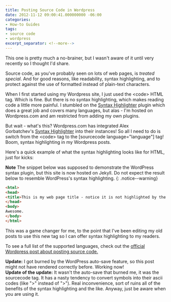 ```yaml
---
title: Posting Source Code in Wordpress
date: 2012-11-12 09:00:41.000000000 -06:00
categories:
- How-to Guides
tags:
- source code
- wordpress
excerpt_separator: <!--more-->
---
```

<p>This one is pretty much a no-brainer, but I wasn't aware of it until very recently so I thought I'd share.</p>
<p>Source code, as you've probably seen on lots of web pages, is <em>treated special</em>. And for good reasons, like readability, syntax highlighting, and to protect against the use of formatted instead of plain-text characters.</p>
<!--more-->
<p>When I first started using my Wordpress site, I just used the &lt;code&gt; HTML tag. Which is fine. But there is no syntax highlighting, which makes reading code a little more painful. I stumbled on the <a href="http://wordpress.org/extend/plugins/syntaxhighlighter/" target="_blank">Syntax Highlighter</a> plugin which does a great job and covers many languages, but alas - I'm hosted on Wordpress.com and am restricted from adding my own plugins.</p>
<p>But wait - what's this? Wordpress.com has integrated Alex Gorbatchev's <a href="http://wordpress.org/extend/plugins/syntaxhighlighter/" target="_blank">Syntax Highlighter</a> into their instances! So all I need to do is switch from the &lt;code&gt; tag to the [sourcecode language="language"] tag! Boom, syntax highlighting in my Wordpress posts.</p>
<p>Here's a quick example of what the syntax highlighting looks like for HTML, just for kicks:</p>

**Note** The snippet below was supposed to demonstrate the WordPress syntax plugin, but this site is now hosted on Jekyll. Do not expect the result below to resemble WordPress's syntax highlighting.
{: .notice--warning}

```html
<html>
<head>
<title>This is my web page title - notice it is not highlighted by the syntax highlighter, but the tags are</title>
</head>
<body>
Awesome.
</body>
</html>
```

<p>This was a game changer for me, to the point that I've been editing my old posts to use this new tag so I can offer syntax highlighting to my readers.</p>
<p>To see a full list of the supported languages, check out the <a href="http://en.support.wordpress.com/code/posting-source-code/" target="_blank">official Wordpress post about posting source code.</a></p>
<p><strong>Update:</strong> I got burned by the WordPress auto-save feature, so this post might not have rendered correctly before. Working now!<br />
<strong>Update of the update:</strong> It wasn't the auto-save that burned me, it was the sourcecode tag. It has a nasty tendency to convert symbols into their ascii codes (like "&gt" instead of ">"). Real inconvenience, sort of ruins all of the benefits of the syntax highlighting and the like. Anyway, just be aware when you are using it.</p>

